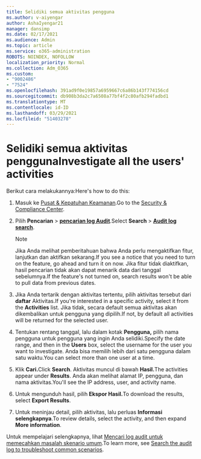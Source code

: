 ```yaml
---
title: Selidiki semua aktivitas pengguna
ms.author: v-aiyengar
author: AshaIyengar21
manager: dansimp
ms.date: 02/17/2021
ms.audience: Admin
ms.topic: article
ms.service: o365-administration
ROBOTS: NOINDEX, NOFOLLOW
localization_priority: Normal
ms.collection: Adm_O365
ms.custom:
- "9002486"
- "7524"
ms.openlocfilehash: 391ad9f0e19857a6959667c6a86b143f774156cd
ms.sourcegitcommit: db908b3da2c7a6508a77bf4f2c80afb294fadbd1
ms.translationtype: MT
ms.contentlocale: id-ID
ms.lasthandoff: 03/29/2021
ms.locfileid: "51403278"
---
```

# <a name="investigate-all-the-users-activities"></a><span data-ttu-id="2bad8-102">Selidiki semua aktivitas pengguna</span><span class="sxs-lookup"><span data-stu-id="2bad8-102">Investigate all the users' activities</span></span>

<span data-ttu-id="2bad8-103">Berikut cara melakukannya:</span><span class="sxs-lookup"><span data-stu-id="2bad8-103">Here's how to do this:</span></span>

1. <span data-ttu-id="2bad8-104">Masuk ke [Pusat & Kepatuhan Keamanan](https://go.microsoft.com/fwlink/p/?linkid=2077143).</span><span class="sxs-lookup"><span data-stu-id="2bad8-104">Go to the [Security & Compliance Center](https://go.microsoft.com/fwlink/p/?linkid=2077143).</span></span>
1. <span data-ttu-id="2bad8-105">Pilih **Pencarian**  >  **[pencarian log Audit](https://go.microsoft.com/fwlink/?linkid=2103759)**.</span><span class="sxs-lookup"><span data-stu-id="2bad8-105">Select **Search** > **[Audit log search](https://go.microsoft.com/fwlink/?linkid=2103759)**.</span></span>
    > [!NOTE]
    > <span data-ttu-id="2bad8-106">Jika Anda melihat pemberitahuan bahwa Anda perlu mengaktifkan fitur, lanjutkan dan aktifkan sekarang.</span><span class="sxs-lookup"><span data-stu-id="2bad8-106">If you see a notice that you need to turn on the feature, go ahead and turn it on now.</span></span> <span data-ttu-id="2bad8-107">Jika fitur tidak diaktifkan, hasil pencarian tidak akan dapat menarik data dari tanggal sebelumnya.</span><span class="sxs-lookup"><span data-stu-id="2bad8-107">If the feature's not turned on, search results won't be able to pull data from previous dates.</span></span>

1. <span data-ttu-id="2bad8-108">Jika Anda tertarik dengan aktivitas tertentu, pilih aktivitas tersebut dari **daftar** Aktivitas.</span><span class="sxs-lookup"><span data-stu-id="2bad8-108">If you're interested in a specific activity, select it from the **Activities** list.</span></span> <span data-ttu-id="2bad8-109">Jika tidak, secara default semua aktivitas akan dikembalikan untuk pengguna yang dipilih.</span><span class="sxs-lookup"><span data-stu-id="2bad8-109">If not, by default all activities will be returned for the selected user.</span></span>
1. <span data-ttu-id="2bad8-110">Tentukan rentang tanggal, lalu dalam kotak **Pengguna,** pilih nama pengguna untuk pengguna yang ingin Anda selidiki.</span><span class="sxs-lookup"><span data-stu-id="2bad8-110">Specify the date range, and then in the **Users** box, select the username for the user you want to investigate.</span></span> <span data-ttu-id="2bad8-111">Anda bisa memilih lebih dari satu pengguna dalam satu waktu.</span><span class="sxs-lookup"><span data-stu-id="2bad8-111">You can select more than one user at a time.</span></span>
1. <span data-ttu-id="2bad8-112">Klik **Cari.**</span><span class="sxs-lookup"><span data-stu-id="2bad8-112">Click **Search**.</span></span> <span data-ttu-id="2bad8-113">Aktivitas muncul di bawah **Hasil.**</span><span class="sxs-lookup"><span data-stu-id="2bad8-113">The activities appear under **Results**.</span></span> <span data-ttu-id="2bad8-114">Anda akan melihat alamat IP, pengguna, dan nama aktivitas.</span><span class="sxs-lookup"><span data-stu-id="2bad8-114">You'll see the IP address, user, and activity name.</span></span>
1. <span data-ttu-id="2bad8-115">Untuk mengunduh hasil, pilih **Ekspor Hasil.**</span><span class="sxs-lookup"><span data-stu-id="2bad8-115">To download the results, select **Export Results**.</span></span>
1. <span data-ttu-id="2bad8-116">Untuk meninjau detail, pilih aktivitas, lalu perluas **Informasi selengkapnya**.</span><span class="sxs-lookup"><span data-stu-id="2bad8-116">To review details, select the activity, and then expand **More information**.</span></span>

<span data-ttu-id="2bad8-117">Untuk mempelajari selengkapnya, lihat [Mencari log audit untuk memecahkan masalah skenario umum](https://go.microsoft.com/fwlink/?linkid=2103944).</span><span class="sxs-lookup"><span data-stu-id="2bad8-117">To learn more, see [Search the audit log to troubleshoot common scenarios](https://go.microsoft.com/fwlink/?linkid=2103944).</span></span>